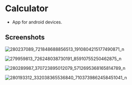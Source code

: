 # Calculator
- App for android devices.

## Screenshots

![280237089_721848688856513_1910804215177490871_n](https://user-images.githubusercontent.com/62884380/167659884-9e8289a2-dd8e-403c-b879-9926f4442d8b.jpg)

![279959813_726248038730191_85910755250462875_n](https://user-images.githubusercontent.com/62884380/167659888-89fd28d3-24e1-4637-a8a8-1c55fd84392e.jpg)

![280289987_370723895012079_5712695368165814789_n](https://user-images.githubusercontent.com/62884380/167659893-db04aa10-134d-4fdd-8768-406e26c0a099.jpg)

![280193312_332038365536840_7103739862458451041_n](https://user-images.githubusercontent.com/62884380/167659900-fafaeb8b-7026-47b2-b5b8-14c1caa4e80b.jpg)
